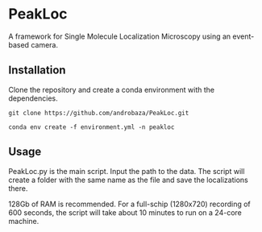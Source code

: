 # PeakLoc
A framework for Single Molecule Localization Microscopy using an event-based camera.

## Installation
Clone the repository and create a conda environment with the dependencies.

`git clone https://github.com/androbaza/PeakLoc.git`

`conda env create -f environment.yml -n peakloc`

## Usage

PeakLoc.py is the main script. Input the path to the data. The script will create a folder with the same name as the file and save the localizations there. 

128Gb of RAM is recommended. For a full-schip (1280x720) recording of 600 seconds, the script will take about 10 minutes to run on a 24-core machine.
